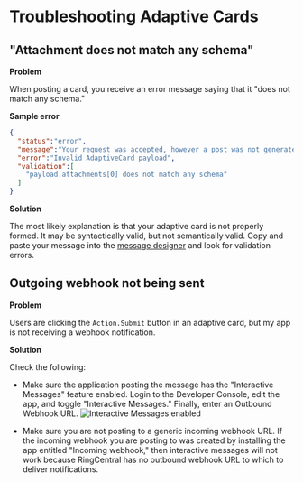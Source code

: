 # Troubleshooting Adaptive Cards

## "Attachment does not match any schema"

**Problem**

When posting a card, you receive an error message saying that it "does not match any schema." 

**Sample error**

```json
{
  "status":"error",
  "message":"Your request was accepted, however a post was not generated",
  "error":"Invalid AdaptiveCard payload",
  "validation":[
	"payload.attachments[0] does not match any schema"
  ]
}
```

**Solution**

The most likely explanation is that your adaptive card is not properly formed. It may be syntactically valid, but not semantically valid. Copy and paste your message into the [message designer](https://adaptivecards.io/designer/) and look for validation errors. 

## Outgoing webhook not being sent

**Problem**

Users are clicking the `Action.Submit` button in an adaptive card, but my app is not receiving a webhook notification. 

**Solution**

Check the following:

* Make sure the application posting the message has the "Interactive Messages" feature enabled. Login to the Developer Console, edit the app, and toggle "Interactive Messages." Finally, enter an Outbound Webhook URL. 
   ![Interactive Messages enabled](../interactive-messages-enabled.png)
   
* Make sure you are not posting to a generic incoming webhook URL. If the incoming webhook you are posting to was created by installing the app entitled "Incoming webhook," then interactive messages will not work because RingCentral has no outbound webhook URL to which to deliver notifications. 

